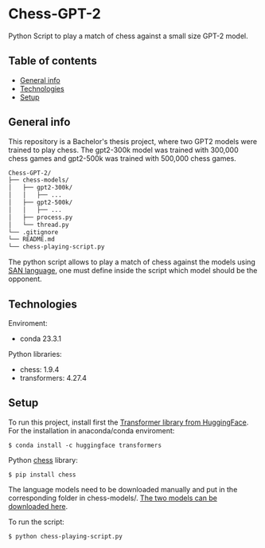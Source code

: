 # Chess-GPT-2
Python Script to play a match of chess against a small size GPT-2 model.

## Table of contents
* [General info](#general-info)
* [Technologies](#technologies)
* [Setup](#setup)

## General info
This repository is a Bachelor's thesis project, where two GPT2 models were trained to play chess. The gpt2-300k model was trained with 300,000 chess games and gpt2-500k was trained with 500,000 chess games.

```bash
Chess-GPT-2/
├── chess-models/
│   ├── gpt2-300k/
│   │   ├── ...
│   ├── gpt2-500k/
│   │   ├── ...
│   ├── process.py
│   └── thread.py
└── .gitignore
└── README.md
└── chess-playing-script.py
```

The python script allows to play a match of chess against the models using [SAN language](https://www.chess.com/terms/chess-notation), one must define inside the script which model should be the opponent. 

## Technologies
Enviroment:
* conda 23.3.1

Python libraries:
* chess: 1.9.4
* transformers: 4.27.4

## Setup
To run this project, install first the [Transformer library from HuggingFace](https://huggingface.co/docs/transformers/installation). For the installation in anaconda/conda enviroment:

```
$ conda install -c huggingface transformers
```
Python [chess](https://pypi.org/project/chess/) library:
```
$ pip install chess
```

The language models need to be downloaded manually and put in the corresponding folder in chess-models/. [The two models can be downloaded here](https://drive.google.com/drive/folders/196nsUkekz_vfrIOixC4UpstOga1Busws?usp=sharing).

To run the script:
```
$ python chess-playing-script.py
```


